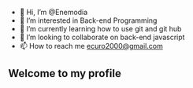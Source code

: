 - 👋 Hi, I’m @Enemodia
- 👀 I’m interested in Back-end Programming 
- 🌱 I’m currently learning how to use git and git hub
- 💞️ I’m looking to collaborate on back-end javascript 
- 📫 How to reach me ecuro2000@gmail.com 

<!---
Enemodia/Enemodia is a ✨ special ✨ repository because its `README.md` (this file) appears on your GitHub profile.
You can click the Preview link to take a look at your changes.
--->
## Welcome to my profile

